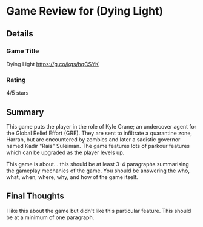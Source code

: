 # Game Review for (Dying Light)

## Details

### Game Title
Dying Light https://g.co/kgs/hqCSYK

### Rating
4/5 stars

## Summary
  This game puts the player in the role of Kyle Crane; an undercover agent for the Global Relief Effort (GRE). They are sent to infiltrate a quarantine zone, Harran, but are encountered by zombies and later a sadistic governor named Kadir "Rais" Suleiman. The game features lots of parkour features which can be upgraded as the player levels up.
  

This game is about... this should be at least 3-4 paragraphs summarising the gameplay mechanics of the game. You should be answering the who, what, when, where, why, and how of the game itself.

## Final Thoughts
I like this about the game but didn't like this particular feature. This should be at a minimum of one paragraph.
